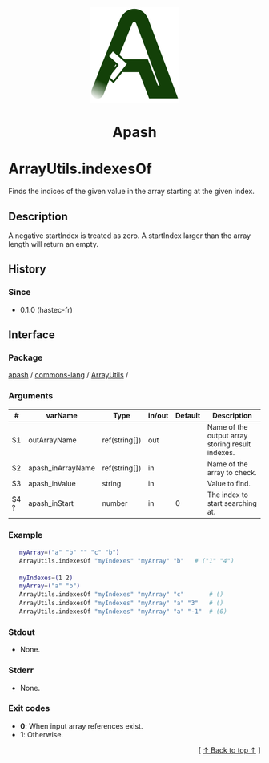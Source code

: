 
<div align='center' id='apash-top'>
  <a href='https://github.com/hastec-fr/apash'>
    <img alt='apash-logo' src='../../../../../../assets/apash-logo.svg'/>
  </a>

  # Apash
</div>


# ArrayUtils.indexesOf
Finds the indices of the given value in the array starting at the given index.
## Description
   A negative startIndex is treated as zero. 
   A startIndex larger than the array length will return an empty.

## History
### Since
  * 0.1.0 (hastec-fr)

## Interface
### Package
<!-- apash.packageBegin -->
[apash](../../../apash.md) / [commons-lang](../../commons-lang.md) / [ArrayUtils](../ArrayUtils.md) / 
<!-- apash.packageEnd -->

### Arguments
 | #      | varName              | Type          | in/out   | Default    | Description                          |
 |--------|----------------------|---------------|----------|------------|--------------------------------------|
 | $1     | outArrayName         | ref(string[]) | out      |            | Name of the output array storing result indexes.    |
 | $2     | apash_inArrayName    | ref(string[]) | in       |            | Name of the array to check.          |
 | $3     | apash_inValue        | string        | in       |            | Value to find.                       |
 | $4 ?   | apash_inStart        | number        | in       | 0          | The index to start searching at.     |


### Example
 ```bash
    myArray=("a" "b" "" "c" "b")
    ArrayUtils.indexesOf "myIndexes" "myArray" "b"   # ("1" "4")

    myIndexes=(1 2)
    myArray=("a" "b")
    ArrayUtils.indexesOf "myIndexes" "myArray" "c"       # ()
    ArrayUtils.indexesOf "myIndexes" "myArray" "a" "3"   # ()
    ArrayUtils.indexesOf "myIndexes" "myArray" "a" "-1"  # (0)
 ```

### Stdout
  * None.
### Stderr
  * None.

### Exit codes
  * **0**: When input array references exist.
  * **1**: Otherwise.

  <div align='right'>[ <a href='#apash-top'>↑ Back to top ↑</a> ]</div>

